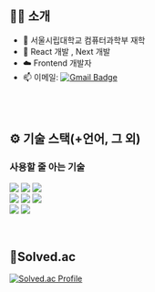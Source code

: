 ## 🧑‍💻 소개
- 🏫 서울시립대학교 컴퓨터과학부 재학
- 🌱 React 개발 , Next 개발
- ☁️ Frontend 개발자
- 📫 이메일: [![Gmail Badge](https://img.shields.io/badge/lsj001018-d14836?style=flat-square&logo=Gmail&logoColor=white&link=mailto:lsj001018@gmail.com)](mailto:lsj001018@gmail.com)

</br></br>
## ⚙️ 기술 스택(+언어, 그 외)
### 사용할 줄 아는 기술
<img src="https://img.shields.io/badge/React-61DAFB?style=for-the-badge&logo=react&logoColor=black">  <img src="https://img.shields.io/badge/React_Native-61DAFB?style=for-the-badge&logo=react&logoColor=black"> <img src="https://img.shields.io/badge/Next.js-000000?style=for-the-badge&logo=nextdotjs&logoColor=white"> <br/><img src="https://img.shields.io/badge/TypeScript-3178C6?style=for-the-badge&logo=typescript&logoColor=white">  <img src="https://img.shields.io/badge/JavaScript-F7DF1E?style=for-the-badge&logo=javascript&logoColor=black">  <img src="https://img.shields.io/badge/C++-00599C?style=for-the-badge&logo=cplusplus&logoColor=white"> <br/> <img src="https://img.shields.io/badge/Jira-0052CC?style=for-the-badge&logo=Jira&logoColor=white">  <img src="https://img.shields.io/badge/Git-F05032?style=for-the-badge&logo=Git&logoColor=white">

</br>

## 🥇Solved.ac
[![Solved.ac Profile](http://mazassumnida.wtf/api/generate_badge?boj=lsj991018)](https://solved.ac/lsj991018)<br/>
